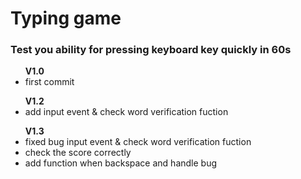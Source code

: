 <h1>Typing game </h1>
<h3>Test you ability for pressing keyboard key quickly in 60s</h3>

<ul>
    <b>V1.0</b>
    <li>first commit </li>
</ul>
<ul>
    <b>V1.2</b>
    <li>add input event & check word verification fuction</li>
</ul>
<ul>
    <b>V1.3</b>
    <li>fixed bug input event & check word verification fuction</li>
    <li>check the score correctly</li>
    <li>add function when backspace and handle bug</li>
</ul>
